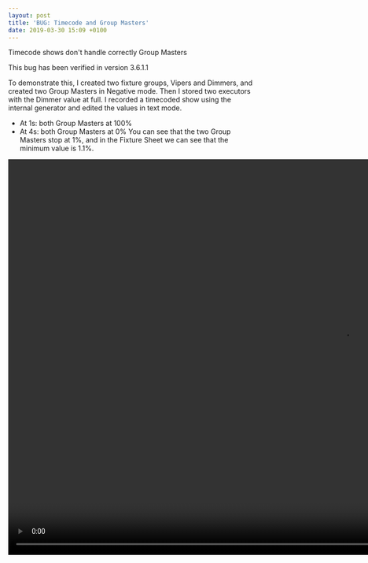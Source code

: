 ```yaml
---
layout: post
title: 'BUG: Timecode and Group Masters'
date: 2019-03-30 15:09 +0100
---
```

Timecode shows don't handle correctly Group Masters

This bug has been verified in version 3.6.1.1

To demonstrate this, I created two fixture groups, Vipers and Dimmers, and created two Group Masters in Negative mode.
Then I stored two executors with the Dimmer value at full.
I recorded a timecoded show using the internal generator and edited the values in text mode.
- At 1s: both Group Masters at 100%
- At 4s: both Group Masters at 0%
You can see that the two Group Masters stop at 1%, and in the Fixture Sheet we can see that the minimum value is 1.1%.

<video width="1360" height="804" autoplay loop>
  <source src="https://vjandrea.github.io/assets/bug_timecode_group_masters.mp4" type="video/mp4" />
  Your browser does not support the video tag.
</video>
